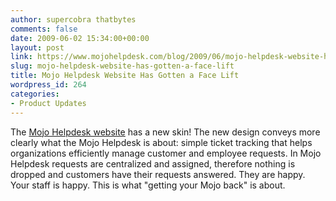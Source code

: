 ```yaml
---
author: supercobra thatbytes
comments: false
date: 2009-06-02 15:34:00+00:00
layout: post
link: https://www.mojohelpdesk.com/blog/2009/06/mojo-helpdesk-website-has-gotten-a-face-lift/
slug: mojo-helpdesk-website-has-gotten-a-face-lift
title: Mojo Helpdesk Website Has Gotten a Face Lift
wordpress_id: 264
categories:
- Product Updates
---
```


The [Mojo Helpdesk website](http://www.mojohelpdesk.com/) has a new skin! The new design conveys more clearly what the Mojo Helpdesk is about: simple ticket tracking that helps organizations efficiently manage customer and employee requests. In Mojo Helpdesk requests are centralized and assigned, therefore nothing is dropped and customers have their requests answered. They are happy. Your staff is happy. This is what "getting your Mojo back" is about.
